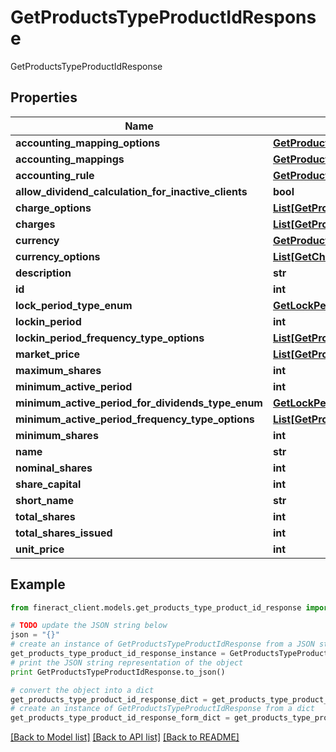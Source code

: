 # GetProductsTypeProductIdResponse

GetProductsTypeProductIdResponse

## Properties

Name | Type | Description | Notes
------------ | ------------- | ------------- | -------------
**accounting_mapping_options** | [**GetProductsAccountingMappingOptions**](GetProductsAccountingMappingOptions.md) |  | [optional] 
**accounting_mappings** | [**GetProductsAccountingMappings**](GetProductsAccountingMappings.md) |  | [optional] 
**accounting_rule** | [**GetProductsAccountingRule**](GetProductsAccountingRule.md) |  | [optional] 
**allow_dividend_calculation_for_inactive_clients** | **bool** |  | [optional] 
**charge_options** | [**List[GetProductsCharges]**](GetProductsCharges.md) |  | [optional] 
**charges** | [**List[GetProductsCharges]**](GetProductsCharges.md) |  | [optional] 
**currency** | [**GetProductsCurrency**](GetProductsCurrency.md) |  | [optional] 
**currency_options** | [**List[GetChargesCurrency]**](GetChargesCurrency.md) |  | [optional] 
**description** | **str** |  | [optional] 
**id** | **int** |  | [optional] 
**lock_period_type_enum** | [**GetLockPeriodTypeEnum**](GetLockPeriodTypeEnum.md) |  | [optional] 
**lockin_period** | **int** |  | [optional] 
**lockin_period_frequency_type_options** | [**List[GetProductsMinimumActivePeriodFrequencyTypeOptions]**](GetProductsMinimumActivePeriodFrequencyTypeOptions.md) |  | [optional] 
**market_price** | [**List[GetProductsMarketPrice]**](GetProductsMarketPrice.md) |  | [optional] 
**maximum_shares** | **int** |  | [optional] 
**minimum_active_period** | **int** |  | [optional] 
**minimum_active_period_for_dividends_type_enum** | [**GetLockPeriodTypeEnum**](GetLockPeriodTypeEnum.md) |  | [optional] 
**minimum_active_period_frequency_type_options** | [**List[GetProductsMinimumActivePeriodFrequencyTypeOptions]**](GetProductsMinimumActivePeriodFrequencyTypeOptions.md) |  | [optional] 
**minimum_shares** | **int** |  | [optional] 
**name** | **str** |  | [optional] 
**nominal_shares** | **int** |  | [optional] 
**share_capital** | **int** |  | [optional] 
**short_name** | **str** |  | [optional] 
**total_shares** | **int** |  | [optional] 
**total_shares_issued** | **int** |  | [optional] 
**unit_price** | **int** |  | [optional] 

## Example

```python
from fineract_client.models.get_products_type_product_id_response import GetProductsTypeProductIdResponse

# TODO update the JSON string below
json = "{}"
# create an instance of GetProductsTypeProductIdResponse from a JSON string
get_products_type_product_id_response_instance = GetProductsTypeProductIdResponse.from_json(json)
# print the JSON string representation of the object
print GetProductsTypeProductIdResponse.to_json()

# convert the object into a dict
get_products_type_product_id_response_dict = get_products_type_product_id_response_instance.to_dict()
# create an instance of GetProductsTypeProductIdResponse from a dict
get_products_type_product_id_response_form_dict = get_products_type_product_id_response.from_dict(get_products_type_product_id_response_dict)
```
[[Back to Model list]](../README.md#documentation-for-models) [[Back to API list]](../README.md#documentation-for-api-endpoints) [[Back to README]](../README.md)


